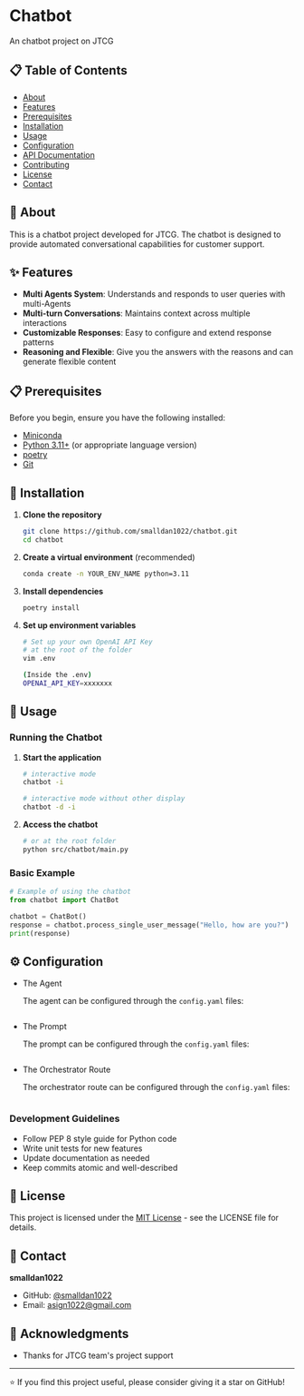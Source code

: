 # Chatbot

An chatbot project on JTCG

## 📋 Table of Contents
- [About](#about)
- [Features](#features)
- [Prerequisites](#prerequisites)
- [Installation](#installation)
- [Usage](#usage)
- [Configuration](#configuration)
- [API Documentation](#api-documentation)
- [Contributing](#contributing)
- [License](#license)
- [Contact](#contact)

## 🤖 About

This is a chatbot project developed for JTCG. The chatbot is designed to provide automated conversational capabilities for customer support.

## ✨ Features

- **Multi Agents System**: Understands and responds to user queries with multi-Agents
- **Multi-turn Conversations**: Maintains context across multiple interactions
- **Customizable Responses**: Easy to configure and extend response patterns
- **Reasoning and Flexible**: Give you the answers with the reasons and can generate flexible content


## 📋 Prerequisites

Before you begin, ensure you have the following installed:
- [Miniconda](https://www.anaconda.com/docs/getting-started/miniconda/main)
- [Python 3.11+](https://www.python.org/downloads/) (or appropriate language version)
- [poetry](https://python-poetry.org/)
- [Git](https://git-scm.com/downloads)

## 🚀 Installation

1. **Clone the repository**
   ```bash
   git clone https://github.com/smalldan1022/chatbot.git
   cd chatbot
   ```

2. **Create a virtual environment** (recommended)
   ```bash
   conda create -n YOUR_ENV_NAME python=3.11
   ```

3. **Install dependencies**
   ```bash
   poetry install
   ```

4. **Set up environment variables**
   ```bash
   # Set up your own OpenAI API Key
   # at the root of the folder
   vim .env

   (Inside the .env)
   OPENAI_API_KEY=xxxxxxx
   ```

## 💬 Usage

### Running the Chatbot

1. **Start the application**
   ```bash
   # interactive mode
   chatbot -i

   # interactive mode without other display
   chatbot -d -i
   ```

2. **Access the chatbot**
    ```bash
    # or at the root folder
    python src/chatbot/main.py
   ```

### Basic Example

```python
# Example of using the chatbot
from chatbot import ChatBot

chatbot = ChatBot()
response = chatbot.process_single_user_message("Hello, how are you?")
print(response)
```

## ⚙️ Configuration
- The Agent
    
    The agent can be configured through the `config.yaml` files:

    ```yaml
    
    ```
- The Prompt

    The prompt can be configured through the `config.yaml` files:

    ```yaml
    
    ```
- The Orchestrator Route

    The orchestrator route can be configured through the `config.yaml` files:

    ```yaml
    
    ```


### Development Guidelines

- Follow PEP 8 style guide for Python code
- Write unit tests for new features
- Update documentation as needed
- Keep commits atomic and well-described

## 📄 License

This project is licensed under the [MIT License](LICENSE) - see the LICENSE file for details.

## 👤 Contact

**smalldan1022**
- GitHub: [@smalldan1022](https://github.com/smalldan1022)
- Email: [asign1022@gmail.com](https://github.com/smalldan1022/chatbot)

## 🙏 Acknowledgments

- Thanks for JTCG team's project support

---

⭐ If you find this project useful, please consider giving it a star on GitHub!